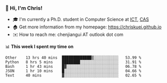 ### 👋 Hi, I'm Chris!

<!--
**Chriskuei/Chriskuei** is a ✨ _special_ ✨ repository because its `README.md` (this file) appears on your GitHub profile.

Here are some ideas to get you started:

- 🔭 I’m currently working on ...
- 🌱 I’m currently learning ...
- 👯 I’m looking to collaborate on ...
- 🤔 I’m looking for help with ...
- 💬 Ask me about ...
- 📫 How to reach me: ...
- 😄 Pronouns: ...
- ⚡ Fun fact: ...
-->

- 🎓 I'm currently a Ph.D. student in Computer Science at [ICT](http://www.ict.ac.cn), [CAS](https://www.ucas.ac.cn)
- 🏠 Get more information from my homepage: https://chriskuei.github.io
- ✉️ How to reach me: chenjiangui AT outlook dot com

📊 **This week I spent my time on**

<!--START_SECTION:waka-->
```text
Other    13 hrs 40 mins  █████████████▒░░░░░░░░░░░   53.99 % 
Python   8 hrs 5 mins    ████████░░░░░░░░░░░░░░░░░   31.91 % 
Bash     1 hr 43 mins    █▓░░░░░░░░░░░░░░░░░░░░░░░   06.78 % 
JSON     1 hr 10 mins    █░░░░░░░░░░░░░░░░░░░░░░░░   04.66 % 
Text     40 mins         ▓░░░░░░░░░░░░░░░░░░░░░░░░   02.65 % 
```
<!--END_SECTION:waka-->
